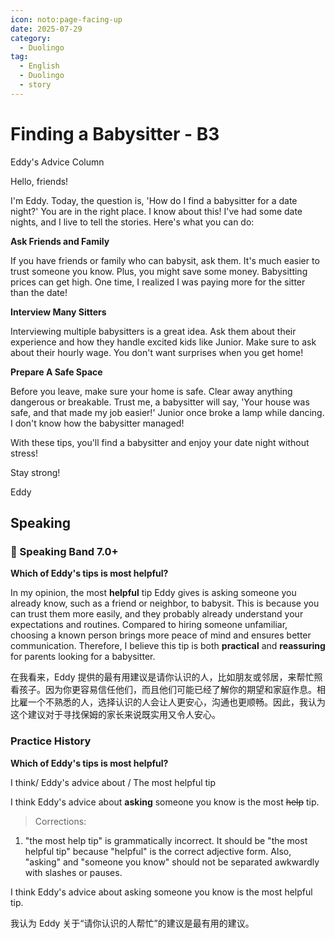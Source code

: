 ```yaml
---
icon: noto:page-facing-up
date: 2025-07-29
category:
  - Duolingo
tag:
  - English
  - Duolingo
  - story
---
```


# Finding a Babysitter - B3

Eddy's Advice Column

Hello, friends!

I'm Eddy. Today, the question is, 'How do I find a babysitter for a date night?' You are in the right place. I know about this! I've had some date nights, and I live to tell the stories. Here's what you can do:

**Ask Friends and Family**

If you have friends or family who can babysit, ask them. It's much easier to trust someone you know. Plus, you might save some money. Babysitting prices can get high. One time, I realized I was paying more for the sitter than the date!

**Interview Many Sitters**

Interviewing multiple babysitters is a great idea. Ask them about their experience and how they handle excited kids like Junior. Make sure to ask about their hourly wage. You don't want surprises when you get home!

**Prepare A Safe Space**

Before you leave, make sure your home is safe. Clear away anything dangerous or breakable. Trust me, a babysitter will say, 'Your house was safe, and that made my job easier!' Junior once broke a lamp while dancing. I don't know how the babysitter managed!

With these tips, you'll find a babysitter and enjoy your date night without stress!

Stay strong!

Eddy

## Speaking

### 🌟 Speaking Band 7.0+

**Which of Eddy's tips is most helpful?**

In my opinion, the most **helpful** tip Eddy gives is asking someone you already know, such as a friend or neighbor, to babysit. This is because you can trust them more easily, and they probably already understand your expectations and routines. Compared to hiring someone unfamiliar, choosing a known person brings more peace of mind and ensures better communication. Therefore, I believe this tip is both **practical** and **reassuring** for parents looking for a babysitter.

在我看来，Eddy 提供的最有用建议是请你认识的人，比如朋友或邻居，来帮忙照看孩子。因为你更容易信任他们，而且他们可能已经了解你的期望和家庭作息。相比雇一个不熟悉的人，选择认识的人会让人更安心，沟通也更顺畅。因此，我认为这个建议对于寻找保姆的家长来说既实用又令人安心。

### Practice History

**Which of Eddy's tips is most helpful?**

I think/ Eddy's advice about / The most helpful tip

I think Eddy's advice about **asking** someone you know is the most ~~help~~ tip.

> Corrections:

1. "the most help tip" is grammatically incorrect. It should be "the most helpful tip" because "helpful" is the correct adjective form. Also, "asking" and "someone you know" should not be separated awkwardly with slashes or pauses.

I think Eddy's advice about asking someone you know is the most helpful tip.

我认为 Eddy 关于“请你认识的人帮忙”的建议是最有用的建议。
